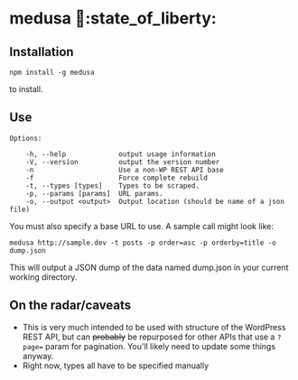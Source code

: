 # medusa :snake::state_of_liberty:

## Installation 

```
npm install -g medusa
```

to install.

## Use

```
Options:

    -h, --help             output usage information
    -V, --version          output the version number
    -n                     Use a non-WP REST API base
    -f                     Force complete rebuild
    -t, --types [types]    Types to be scraped.
    -p, --params [params]  URL params.
    -o, --output <output>  Output location (should be name of a json file)
```

You must also specify a base URL to use. A sample call might look like:

```
medusa http://sample.dev -t posts -p order=asc -p orderby=title -o dump.json
```

This will output a JSON dump of the data named dump.json in your current working directory.

## On the radar/caveats

* This is very much intended to be used with structure of the WordPress REST API, but can ~~probably~~ be repurposed for other APIs that use a `?page=` param for pagination. You'll likely need to update some things anyway.
* Right now, types all have to be specified manually
